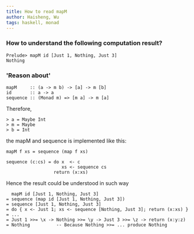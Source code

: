 ```yaml
---
title: How to read mapM
author: Haisheng, Wu
tags: haskell, monad
---
```


### How to understand the following computation result?
~~~~~
Prelude> mapM id [Just 1, Nothing, Just 3]
Nothing
~~~~~

### 'Reason about'

~~~~~
mapM     :: (a -> m b) -> [a] -> m [b]
id       :: a -> a
sequence :: (Monad m) => [m a] -> m [a]
~~~~~~

Therefore, 

~~~~~
> a = Maybe Int
> m = Maybe
> b = Int
~~~~~~

the mapM and sequence is implemented like this:

~~~~~
mapM f xs = sequence (map f xs)

sequence (c:cs) = do x  <- c
                     xs <- sequence cs
                  return (x:xs)
~~~~~

Hence the result could be understood in such way

~~~~~
  mapM id [Just 1, Nothing, Just 3]
= sequence (map id [Just 1, Nothing, Just 3])
= sequence [Just 1, Nothing, Just 3]
= do { x <- Just 1; xs <- sequence [Nothing, Just 3]; return (x:xs) }
= ...
= Just 1 >>= \x -> Nothing >>= \y -> Just 3 >>= \z -> return (x:y:z)
= Nothing          -- Because Nothing >>= ... produce Nothing
~~~~~~
